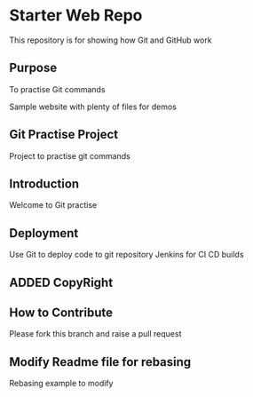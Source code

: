 # Starter Web Repo

This repository is for showing how Git and GitHub work

## Purpose

To practise Git commands

Sample website with plenty of files for demos

## Git Practise Project

Project to practise git commands

## Introduction
Welcome to Git practise

## Deployment
Use Git to deploy code to git repository
Jenkins for CI CD builds

## ADDED CopyRight

## How to Contribute
Please fork this branch and raise a pull request

## Modify Readme file for rebasing

Rebasing example to modify

